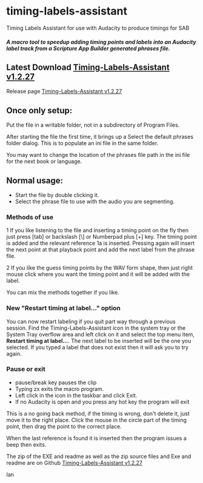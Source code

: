 # timing-labels-assistant
Timing Labels Assistant for use with Audacity to produce timings for SAB

##### A macro tool to speedup adding timing points and labels into an Audacity label track from a Scripture App Builder generated phrases file.

## Latest Download [Timing-Labels-Assistant v1.2.27 ](https://github.com/indiamcq/timing-labels-assistant/releases/download/1.2.4/Timing-Labels-Assistant_v1.2.27.zip)

Release page [Timing-Labels-Assistant v1.2.27 ](https://github.com/indiamcq/timing-labels-assistant/releases/download/1.2.27)

## Once only setup:

Put the file in a writable folder, not in a subdirectory of Program Files.

After starting the file the first time, it brings up a Select the default phrases folder dialog. This is to populate an ini file in the same folder. 

You may want to change the location of the phrases file path in the ini file for the next book or language.

## Normal usage:
  * Start the file by double clicking it.
  * Select the phrase file to use with the audio you are segmenting.

### Methods of use
  1 If you like listening to the file and inserting a timing point on the fly then just press [tab] or backslash [\\] or Numberpad plus [+] key. The timing point is added and the relevant reference 1a is inserted. Pressing again will insert the next point at that playback point and add the next label from the phrase file.

  2 If you like the guess timing points by the WAV form shape, then just right mouse click where you want the timing point and it will be added with the label.
  
You can mix the methods together if you like.

### New "Restart timing at label..." option

You can now restart labeling if you quit part way through a previous session. Find the Timing-Labels-Assistant icon in the system tray or the System Tray overflow area and left click on it and select the top menu item, **Restart timing at label...**. The next label to be inserted will be the one you selected. If you typed a label that does not exist then it will ask you to try again.

### Pause or exit
  * pause/break key pauses the clip
  * Typing zx exits the macro program.
  * Left click in the icon in the taskbar and click Exit.
  * If no Audacity is open and you press any hot key the program will exit

This is a no going back method, if the timing is wrong, don't delete it, just move it to the right place. Click the mouse in the circle part of the timing point, then drag the point to the correct place.

When the last reference is found it is inserted then the program issues a beep then exits.

The zip of the EXE and readme as well as the zip source files and Exe and readme are on Github [Timing-Labels-Assistant v1.2.27 ](https://github.com/indiamcq/timing-labels-assistant/releases)  


Ian 
